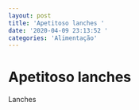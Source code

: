 ```yaml
---
layout: post
title: 'Apetitoso lanches '
date: '2020-04-09 23:13:52 '
categories: 'Alimentação'
---
```


# Apetitoso lanches 

Lanches 

